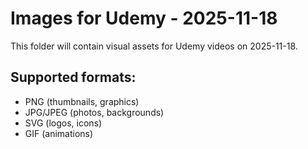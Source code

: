 # Images for Udemy - 2025-11-18

This folder will contain visual assets for Udemy videos on 2025-11-18.

## Supported formats:
- PNG (thumbnails, graphics)
- JPG/JPEG (photos, backgrounds)
- SVG (logos, icons)
- GIF (animations)
